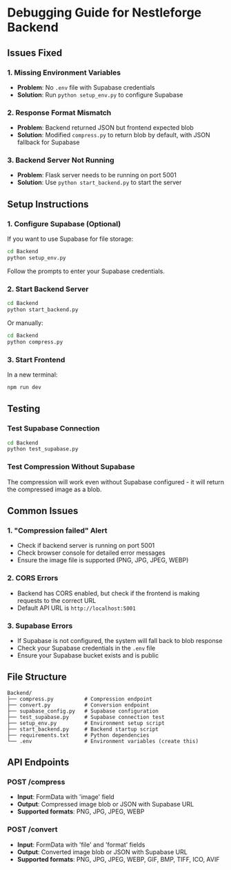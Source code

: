 # Debugging Guide for Nestleforge Backend

## Issues Fixed

### 1. Missing Environment Variables
- **Problem**: No `.env` file with Supabase credentials
- **Solution**: Run `python setup_env.py` to configure Supabase

### 2. Response Format Mismatch
- **Problem**: Backend returned JSON but frontend expected blob
- **Solution**: Modified `compress.py` to return blob by default, with JSON fallback for Supabase

### 3. Backend Server Not Running
- **Problem**: Flask server needs to be running on port 5001
- **Solution**: Use `python start_backend.py` to start the server

## Setup Instructions

### 1. Configure Supabase (Optional)
If you want to use Supabase for file storage:

```bash
cd Backend
python setup_env.py
```

Follow the prompts to enter your Supabase credentials.

### 2. Start Backend Server
```bash
cd Backend
python start_backend.py
```

Or manually:
```bash
cd Backend
python compress.py
```

### 3. Start Frontend
In a new terminal:
```bash
npm run dev
```

## Testing

### Test Supabase Connection
```bash
cd Backend
python test_supabase.py
```

### Test Compression Without Supabase
The compression will work even without Supabase configured - it will return the compressed image as a blob.

## Common Issues

### 1. "Compression failed" Alert
- Check if backend server is running on port 5001
- Check browser console for detailed error messages
- Ensure the image file is supported (PNG, JPG, JPEG, WEBP)

### 2. CORS Errors
- Backend has CORS enabled, but check if the frontend is making requests to the correct URL
- Default API URL is `http://localhost:5001`

### 3. Supabase Errors
- If Supabase is not configured, the system will fall back to blob response
- Check your Supabase credentials in the `.env` file
- Ensure your Supabase bucket exists and is public

## File Structure
```
Backend/
├── compress.py          # Compression endpoint
├── convert.py           # Conversion endpoint  
├── supabase_config.py   # Supabase configuration
├── test_supabase.py     # Supabase connection test
├── setup_env.py         # Environment setup script
├── start_backend.py     # Backend startup script
├── requirements.txt     # Python dependencies
└── .env                 # Environment variables (create this)
```

## API Endpoints

### POST /compress
- **Input**: FormData with 'image' field
- **Output**: Compressed image blob or JSON with Supabase URL
- **Supported formats**: PNG, JPG, JPEG, WEBP

### POST /convert  
- **Input**: FormData with 'file' and 'format' fields
- **Output**: Converted image blob or JSON with Supabase URL
- **Supported formats**: PNG, JPG, JPEG, WEBP, GIF, BMP, TIFF, ICO, AVIF 